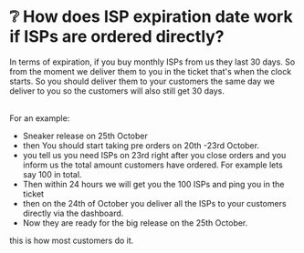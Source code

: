 # ❔ How does ISP expiration date work if ISPs are ordered directly?

In terms of expiration, if you buy monthly ISPs from us they last 30 days. So from the moment we deliver them to you in the ticket that's when the clock starts. So you should deliver them to your customers the same day we deliver to you so the customers will also still get 30 days.

\
For an example:

* Sneaker release on 25th October
* then You should start taking pre orders on 20th -23rd October.
* you tell us you need ISPs on 23rd right after you close orders and you inform us the total amount customers have ordered. For example lets say 100 in total.
* Then within 24 hours we will get you the 100 ISPs and ping you in the ticket
* then on the 24th of October you deliver all the ISPs to your customers directly via the dashboard.
* Now they are ready for the big release on the 25th October.

this is how most customers do it.
